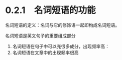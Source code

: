# 0.2.1　名词短语的功能

名词短语的定义：名词与它的修饰语一起即构成名词短语。

名词短语是英文句子的重要组成部分

1. 名词短语在句子中可以充很多成分，出现频率高：
2. 名词短语在文章中的出现频率很高



